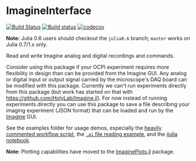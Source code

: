 # ImagineInterface
[![Build Status](https://travis-ci.com/HolyLab/ImagineInterface.jl.svg?branch=master)](https://travis-ci.org/HolyLab/ImagineInterface)
[![Build status](https://ci.appveyor.com/api/projects/status/obywii010u9stx5f/branch/master?svg=true)](https://ci.appveyor.com/project/Cody-G/imagineinterface/branch/master)
[![codecov](https://codecov.io/gh/HolyLab/ImagineInterface.jl/branch/master/graph/badge.svg)](https://codecov.io/gh/HolyLab/ImagineInterface.jl)

**Note:** Julia 0.6 users should checkout the `julia0.6` branch; `master` works on Julia 0.7/1.x only.

Read and write Imagine analog and digital recordings and commands.

Consider using this package if your OCPI experiment requires more flexibility in design than can be provided from the Imagine GUI.  Any analog or digital input or output signal carried by the microscope's DAQ board can be modified with this package.  Currently we can't run experiments directly from this package (but work has started on that with https://github.com/HolyLab/Imagine.jl).  For now instead of running experiments directly you can use this package to save a file describing your imaging experiment (JSON format) that can be loaded and run by the [Imagine](https://github.com/HolyLab/Imagine) GUI.

See the examples folder for usage demos, especially the [heavily commented workflow script](https://github.com/HolyLab/ImagineInterface/blob/master/examples/workflow.jl),
the [`.ai` file reading example](https://github.com/HolyLab/ImagineInterface/blob/master/examples/reading_ai.jl),
and the [ijulia notebook](https://github.com/HolyLab/ImagineInterface/blob/master/examples/presentation.ipynb).

**Note:** Plotting capabilities have moved to the [ImaginePlots.jl](https://github.com/HolyLab/ImaginePlots) package.
